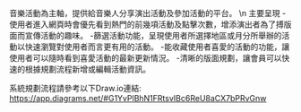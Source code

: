 音樂活動為主軸，提供給音樂人分享演出活動及參加活動的平台。 \n
主要呈現
-使用者進入網頁時會優先看到熱門的前幾項活動及點擊次數，增添演出者為了搏版面而宣傳活動的趣味。
-篩選活動功能，呈現使用者所選擇地區或月分所舉辦的活動以快速瀏覽對使用者而言更有用的活動。
-能收藏使用者喜愛的活動的功能，讓使用者可以隨時看到喜愛活動的最新更新情況。
-清晰的版面規劃，讓會員可以快速的根據規劃流程新增或編輯活動資訊。


系統規劃流程請參考以下Draw.io連結:
https://app.diagrams.net/#G1YvPlBhN1FRtsvIBc6ReU8aCX7bPRvGnw
